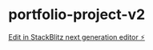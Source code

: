 # portfolio-project-v2

[Edit in StackBlitz next generation editor ⚡️](https://stackblitz.com/~/github.com/Arif099/portfolio-project-v2)